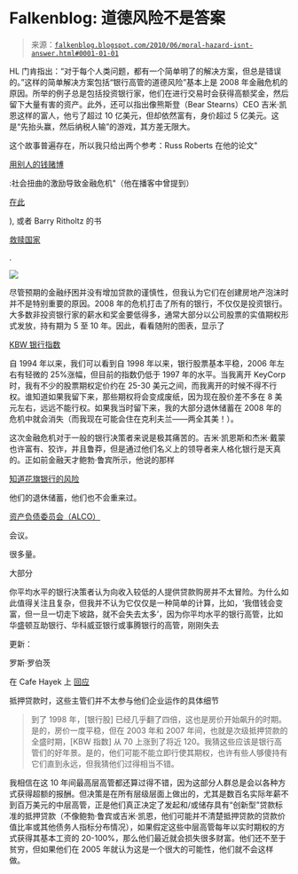 <!--yml

category: 未分类

日期：2024 年 05 月 12 日 21:31:03

-->

# Falkenblog: 道德风险不是答案

> 来源：[`falkenblog.blogspot.com/2010/06/moral-hazard-isnt-answer.html#0001-01-01`](http://falkenblog.blogspot.com/2010/06/moral-hazard-isnt-answer.html#0001-01-01)

HL 门肯指出：“对于每个人类问题，都有一个简单明了的解决方案，但总是错误的。”这样的简单解决方案包括“银行高管的道德风险”基本上是 2008 年金融危机的原因。所举的例子总是包括投资银行家，他们在进行交易时会获得高额奖金，然后留下大量有害的资产。此外，还可以指出像熊斯登（Bear Stearns）CEO 吉米·凯恩这样的富人，他亏了超过 10 亿美元，但却依然富有，身价超过 5 亿美元。这是“先抬头赢，然后纳税人输”的游戏，其方差无限大。

这个故事普遍存在，所以我只给出两个参考：Russ Roberts 在他的论文"

[用别人的钱赌博](http://mercatus.org/sites/default/files/publication/RUSS-final.pdf)

:社会扭曲的激励导致金融危机"（他在播客中曾提到）

[在此](http://www.econtalk.org/archives/2010/05/roberts_on_the_2.html)

), 或者 Barry Ritholtz 的书

[救赎国家](http://penguinunearthed.wordpress.com/2010/01/03/book-review-bailout-nation-by-barry-ritholz/)

.

![](https://blogger.googleusercontent.com/img/b/R29vZ2xl/AVvXsEjxjRc_RcQcTisnOqe5LEvF3Yd6E_QN3dKBSLzbzHmK5_B5VhVwLAMZKgpUTvdBy1B5IC-iyhpnU6j4hFpLY90xFq9wvOQruYLs4A5ctymJp9_7ePgOcGfHSrODntfmAfu3OXzZAQ/s1600/bkx.gif)

尽管预期的金融纾困并没有增加贷款的谨慎性，但我认为它们在创建房地产泡沫时并不是特别重要的原因。2008 年的危机打击了所有的银行，不仅仅是投资银行。大多数非投资银行家的薪水和奖金要低得多，通常大部分以公司股票的实值期权形式发放，持有期为 5 至 10 年。因此，看看随附的图表，显示了

[KBW 银行指数](http://www.google.com/finance?client=ob&q=INDEXDJX:BKX)

自 1994 年以来，我们可以看到自 1998 年以来，银行股票基本平稳，2006 年左右有轻微的 25%涨幅，但目前的指数仍低于 1997 年的水平。当我离开 KeyCorp 时，我有不少的股票期权定价约在 25-30 美元之间，而我离开的时候不得不行权。谁知道如果我留下来，那些期权将会变成废纸，因为现在股价差不多在 8 美元左右，远远不能行权。如果我当时留下来，我的大部分退休储蓄在 2008 年的危机中就会消失（而我现在可能会住在克利夫兰——两全其美！）。

这次金融危机对于一般的银行决策者来说是极其痛苦的。吉米·凯恩斯和杰米·戴蒙也许富有、狡诈，并且鲁莽，但是通过他们名义上的领导者来人格化银行是天真的。正如前金融天才鲍勃·鲁宾所示，他说的那样

[知道花旗银行的风险](http://falkenblog.blogspot.com/2009/01/rubins-defense-suggests-he-was-overpaid.html)

他们的退休储蓄，他们也不会重来过。

[资产负债委员会（ALCO）](http://www.answers.com/topic/asset-liability-committee-alco)

会议。

很多量。

大部分

你平均水平的银行决策者认为向收入较低的人提供贷款购房并不太冒险。为什么如此值得关注且复杂，但我并不认为它仅仅是一种简单的计算，比如，‘我借钱会变富，但一旦一切走下坡路，就不会失去太多’，因为你平均水平的银行高管，比如华盛顿互助银行、华科威亚银行或事腾银行的高管，刚刚失去

更新：

罗斯·罗伯茨

在 Cafe Hayek 上 [回应](http://cafehayek.com/2010/06/why-im-wrong.html)

抵押贷款时，这些主管们并不太参与他们企业运作的具体细节

> 到了 1998 年，[银行股] 已经几乎翻了四倍，这也是房价开始飙升的时期。是的，房价一度平稳，但在 2003 年和 2007 年间，也就是次级抵押贷款的全盛时期，[KBW 指数] 从 70 上涨到了将近 120。我猜这些应该是银行高管们的好年景。是的，他们可能不能立即行使其期权，也许有些人够傻持有它们直到永远，但我猜他们过得相当不错。

我相信在这 10 年间最高层高管都还算过得不错，因为这部分人群总是会以各种方式获得超额的报酬。但决策是在所有层级层面上做出的，尤其是数百名实际年薪不到百万美元的中层高管，正是他们真正决定了发起和/或储存具有“创新型”贷款标准的抵押贷款（不像鲍勃·鲁宾或吉米·凯恩，他们可能并不清楚抵押贷款的贷款价值比率或其他债务人指标分布情况），如果假定这些中层高管每年以实时期权的方式获得其基本工资的 20-100%，那么他们最近就会损失很多财富。他们还不至于贫穷，但如果他们在 2005 年就认为这是一个很大的可能性，他们就不会这样做。
